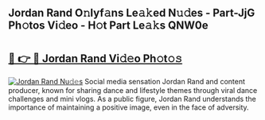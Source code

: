 ## Jordan Rand O𝚗lyf𝚊ns Le𝚊𝚔ed N𝚞𝚍es - Part-JjG Ph𝚘tos Vi𝚍eo - H𝚘t Part Le𝚊𝚔s QNW0e

# <h2><a href="http://hf8s58z.feru.top/?c=Jordan+Rand">🔗 👉 🔴 Jordan Rand Vi𝚍𝚎o Ph𝚘t𝚘𝚜</a></h2>

[![Jordan Rand Nu𝚍𝚎s](https://i.imgur.com/0TWrTi3.gif)](http://hf8s58z.feru.top/?c=Jordan+Rand)
Social media sensation Jordan Rand and content producer, known for sharing dance and lifestyle themes through viral dance challenges and mini vlogs. As a public figure, Jordan Rand understands the importance of maintaining a positive image, even in the face of adversity. 

